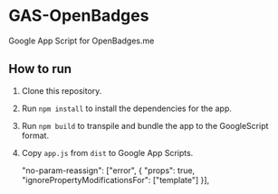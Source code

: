 # GAS-OpenBadges

Google App Script for OpenBadges.me

## How to run

1. Clone this repository.
2. Run `npm install` to install the dependencies for the app.
3. Run `npm build` to transpile and bundle the app to the GoogleScript format.
4. Copy `app.js` from `dist` to Google App Scripts.

      "no-param-reassign": ["error", { "props": true, "ignorePropertyModificationsFor": ["template"] }],